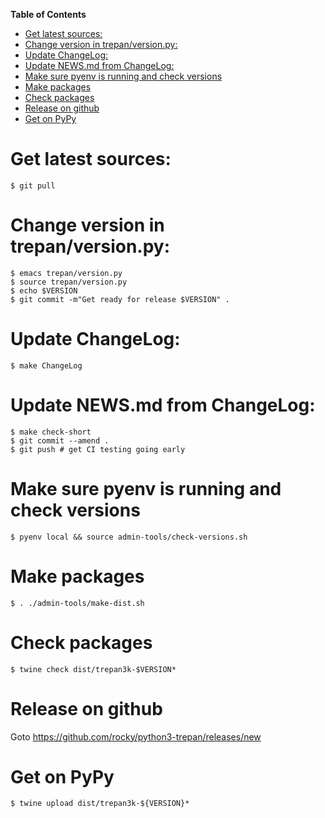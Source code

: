<!-- markdown-toc start - Don't edit this section. Run M-x markdown-toc-refresh-toc -->
**Table of Contents**

- [Get latest sources:](#get-latest-sources)
- [Change version in trepan/version.py:](#change-version-in-trepanversionpy)
- [Update ChangeLog:](#update-changelog)
- [Update NEWS.md from ChangeLog:](#update-newsmd-from-changelog)
- [Make sure pyenv is running and check versions](#make-sure-pyenv-is-running-and-check-versions)
- [Make packages](#make-packages)
- [Check packages](#check-packages)
- [Release on github](#release-on-github)
- [Get on PyPy](#get-on-pypy)

<!-- markdown-toc end -->
# Get latest sources:

    $ git pull

# Change version in trepan/version.py:

	$ emacs trepan/version.py
    $ source trepan/version.py
    $ echo $VERSION
    $ git commit -m"Get ready for release $VERSION" .

# Update ChangeLog:

    $ make ChangeLog

#  Update NEWS.md from ChangeLog:

    $ make check-short
    $ git commit --amend .
    $ git push # get CI testing going early

# Make sure pyenv is running and check versions

    $ pyenv local && source admin-tools/check-versions.sh


# Make packages

    $ . ./admin-tools/make-dist.sh

# Check packages

	$ twine check dist/trepan3k-$VERSION*

# Release on github

Goto https://github.com/rocky/python3-trepan/releases/new

# Get on PyPy

	$ twine upload dist/trepan3k-${VERSION}*
